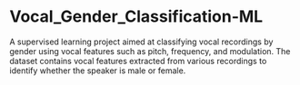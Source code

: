 # Vocal_Gender_Classification-ML
A supervised learning project aimed at classifying vocal recordings by gender using vocal features such as pitch, frequency, and modulation. The dataset contains vocal features extracted from various recordings to identify whether the speaker is male or female. 

